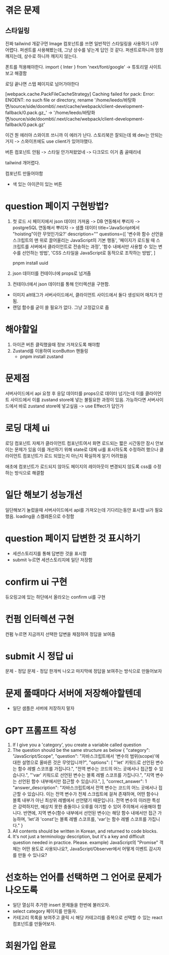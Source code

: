# 겪은 문제

## 스타일링

진짜 tailwind 개같구먼
Image 컴포넌트를 쓰면 일반적인 스타일링을 사용하기 너무 어렵다.
퍼센트를 사용해봤는데, 그냥 상수를 넣는게 답인 것 같다.
퍼센트로하니까 엄청 깨지는데, 상수로 하니까 깨지지 않는다.

폰트를 적용해야한다.
import { Inter } from 'next/font/google'
-> 튜토리얼 사이트 보고 해결함

로딩 끝나면 스탭 페이지로 넘어가야한다

<w> [webpack.cache.PackFileCacheStrategy] Caching failed for pack: Error: ENOENT: no such file or directory, rename '/home/leedo/바탕화면/source/side/doombti/.next/cache/webpack/client-development-fallback/0.pack.gz\_' -> '/home/leedo/바탕화면/source/side/doombti/.next/cache/webpack/client-development-fallback/0.pack.gz'

이건 뭔 에러야 스와이프 쓰니까 이 에러가 난다.
스토리북은 잘되는데 왜 dev는 안되는거지
-> 스와이프에도 use client가 있어야했다.

버튼 컴포넌트 안됨
-> 스타일 안가져왔었네
-> 다크모드 이거 좀 골때리네

tailwind 개어렵다.

컴포넌트 만들어야함

- 색 있는 아이콘이 있는 버튼

# question 페이지 구현방법?

1. 첫 로드 시 페이지에서 json 데이터 가져옴
   -> DB 연동해서 뿌리자
   -> postgreSQL 연동해서 뿌리자
   -> 샘플 데이터
   title='JavaScript에서 "hoisting"이란 무엇인가요?'
   description=""
   questions={[
   '변수와 함수 선언을 스크립트의 맨 위로 끌어올리는 JavaScript의 기본 행동',
   '페이지가 로드될 때 스크립트를 서버에서 클라이언트로 전송하는 과정',
   '함수 내에서만 사용할 수 있는 변수를 선언하는 방법',
   'CSS 스타일을 JavaScript로 동적으로 조작하는 방법',
   ]

   pnpm install uuid

2. json 데이터를 컨테이너에 props로 넘겨줌
3. 컨테이너에서 json 데이터를 통해 인터렉션을 구현함.

- 이미지 alt태그가 서버사이드에서, 클라이언트 사이드에서 둘다 생성되어 매치가 안됨.
- 랜덤 함수를 굳이 쓸 필요가 없다. 그냥 고정값으로 줌

# 해야할일

1. 아이콘 버튼 클릭했을때 정보 가져오도록 해야함
2. Zustand를 이용하여 iconButton 핸들링
   - pnpm install zustand

# 문제점

서버사이드에서 api 요청 후 응답 데이터를 props으로 데이터 넘기는데 이를 클라이언트 사이드에서 이를 zustand store에 넣는 불필요한 과정이 있음. 가능하다면 서버사이드에서 바로 zustand store에 넣고싶음
-> use Effect가 답인가

# 로딩 대체 ui

로딩 컴포넌트 자체가 클라이언트 컴포넌트여서
화면 로드되는 짧은 시간동안 잠시 안보이는 문제가 있음
이를 개선하기 위해 state로 대체 ui를 표시하도록 수정하려 했으나
클라이언트 컴포넌트가 로드 되었는지 아닌지 확실하게 알기 어려웠음

애초에 컴포넌트가 로드되지 않아도 페이지의 레이아웃이 변경되지 않도록 css를 수정하는 방식으로 해결함

# 일단 해보기 성능개선

일단해보기 눌렀을때 서버사이드에서 api를 가져오는데
기다리는동안 표시할 ui가 필요했음.
loading을 스켈레톤으로 수정함

# question 페이지 답변한 것 표시하기

- 세션스토리지를 통해 답변한 것을 표시함
- submit 누르면 세션스토리지에 일단 저장함

# confirm ui 구현

듀오링고에 있는 하단에서 올라오는 confirm ui를 구현

# 컨펌 인터렉션 구현

컨펌 누르면 지금까지 선택한 답변을 채점하여 정답을 보여줌

# submit 시 정답 ui

문제 - 정답
문제 - 정답
한개씩 나오고
마지막에 정답을 보여주는 방식으로 만들어보자

# 문제 풀때마다 서버에 저장해야할텐데

- 일단 샘플은 서버에 저장하지 말자

# GPT 프롬프트 작성

1. If I give you a 'category', you create a variable called question
2. The question should be the same structure as below
   {
   "category": "JavaScript/Scope",
   "question": "자바스크립트에서 '변수의 범위(scope)'에 대한 설명으로 올바른 것은 무엇입니까?",
   "options": [
   "'let' 키워드로 선언된 변수는 함수 레벨 스코프를 가집니다.",
   "전역 변수는 코드의 어느 곳에서나 접근할 수 있습니다.",
   "'var' 키워드로 선언된 변수는 블록 레벨 스코프를 가집니다.",
   "지역 변수는 선언된 함수 내부에서만 접근할 수 있습니다.",
   ],
   "correct_answer": 1
   "answer_description": "자바스크립트에서 전역 변수는 코드의 어느 곳에서나 접근할 수 있습니다. 이는 전역 변수가 전체 스크립트에 걸쳐 존재하며, 어떤 함수나 블록 내부가 아닌 최상위 레벨에서 선언됐기 때문입니다. 전역 변수의 이러한 특성은 강력하지만, 예상치 못한 충돌이나 오류를 야기할 수 있어 주의해서 사용해야 합니다. 반면에, 지역 변수(함수 내부에서 선언된 변수)는 해당 함수 내에서만 접근 가능하며, 'let'과 'const'는 블록 레벨 스코프를, 'var'는 함수 레벨 스코프를 가집니다."
   }
3. All contents should be written in Korean, and returned to code blocks.
4. It's not just a terminology description, but it's a key and difficult question needed in practice. Please.
   example) JavaScript의 "Promise" 객체는 어떤 용도로 사용되나요?, JavaScript/Observer에서 어떻게 이벤트 감시자를 만들 수 있나요?

# 선호하는 언어를 선택하면 그 언어로 문제가 나오도록

- 일단 열심히 추가한 insert 문제들을 한번에 불러오자.
- select category 페이지를 만들자.
- 카테고리 목록을 보여주고 클릭 시 해당 카테고리를 중복으로 선택할 수 있는 react 컴포넌트를 만들어보자.

# 회원가입 완료
